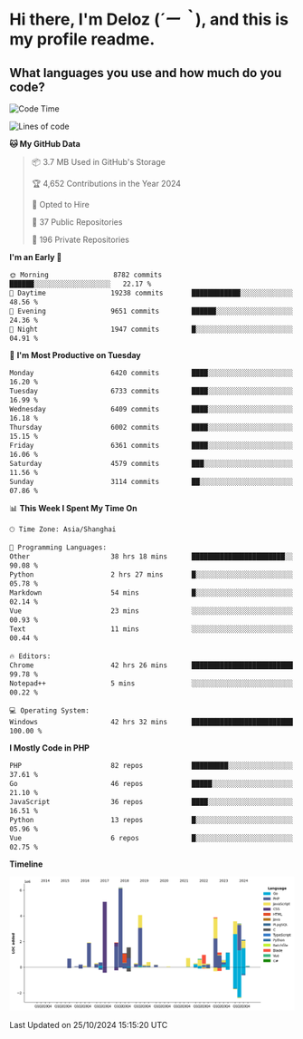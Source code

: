 # **Hi there, I'm Deloz (*´ー｀*), and this is my profile readme.**

## **What languages you use and how much do you code?**

<!--START_SECTION:waka-->
![Code Time](http://img.shields.io/badge/Code%20Time-4%2C897%20hrs%208%20mins-blue)

![Lines of code](https://img.shields.io/badge/From%20Hello%20World%20I%27ve%20Written-43.0%20million%20lines%20of%20code-blue)

**🐱 My GitHub Data** 

> 📦 3.7 MB Used in GitHub's Storage 
 > 
> 🏆 4,652 Contributions in the Year 2024
 > 
> 💼 Opted to Hire
 > 
> 📜 37 Public Repositories 
 > 
> 🔑 196 Private Repositories 
 > 
**I'm an Early 🐤** 

```text
🌞 Morning                8782 commits        ██████░░░░░░░░░░░░░░░░░░░   22.17 % 
🌆 Daytime                19238 commits       ████████████░░░░░░░░░░░░░   48.56 % 
🌃 Evening                9651 commits        ██████░░░░░░░░░░░░░░░░░░░   24.36 % 
🌙 Night                  1947 commits        █░░░░░░░░░░░░░░░░░░░░░░░░   04.91 % 
```
📅 **I'm Most Productive on Tuesday** 

```text
Monday                   6420 commits        ████░░░░░░░░░░░░░░░░░░░░░   16.20 % 
Tuesday                  6733 commits        ████░░░░░░░░░░░░░░░░░░░░░   16.99 % 
Wednesday                6409 commits        ████░░░░░░░░░░░░░░░░░░░░░   16.18 % 
Thursday                 6002 commits        ████░░░░░░░░░░░░░░░░░░░░░   15.15 % 
Friday                   6361 commits        ████░░░░░░░░░░░░░░░░░░░░░   16.06 % 
Saturday                 4579 commits        ███░░░░░░░░░░░░░░░░░░░░░░   11.56 % 
Sunday                   3114 commits        ██░░░░░░░░░░░░░░░░░░░░░░░   07.86 % 
```


📊 **This Week I Spent My Time On** 

```text
🕑︎ Time Zone: Asia/Shanghai

💬 Programming Languages: 
Other                    38 hrs 18 mins      ███████████████████████░░   90.08 % 
Python                   2 hrs 27 mins       █░░░░░░░░░░░░░░░░░░░░░░░░   05.78 % 
Markdown                 54 mins             █░░░░░░░░░░░░░░░░░░░░░░░░   02.14 % 
Vue                      23 mins             ░░░░░░░░░░░░░░░░░░░░░░░░░   00.93 % 
Text                     11 mins             ░░░░░░░░░░░░░░░░░░░░░░░░░   00.44 % 

🔥 Editors: 
Chrome                   42 hrs 26 mins      █████████████████████████   99.78 % 
Notepad++                5 mins              ░░░░░░░░░░░░░░░░░░░░░░░░░   00.22 % 

💻 Operating System: 
Windows                  42 hrs 32 mins      █████████████████████████   100.00 % 
```

**I Mostly Code in PHP** 

```text
PHP                      82 repos            █████████░░░░░░░░░░░░░░░░   37.61 % 
Go                       46 repos            █████░░░░░░░░░░░░░░░░░░░░   21.10 % 
JavaScript               36 repos            ████░░░░░░░░░░░░░░░░░░░░░   16.51 % 
Python                   13 repos            █░░░░░░░░░░░░░░░░░░░░░░░░   05.96 % 
Vue                      6 repos             █░░░░░░░░░░░░░░░░░░░░░░░░   02.75 % 
```



**Timeline**

![Lines of Code chart](https://raw.githubusercontent.com/deloz/deloz/main/assets/bar_graph.png)


 Last Updated on 25/10/2024 15:15:20 UTC
<!--END_SECTION:waka-->
